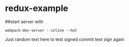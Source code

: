 # redux-example
##start server with

`webpack-dev-server --inline --hot`

Just random text here to test signed commit
test sign again
